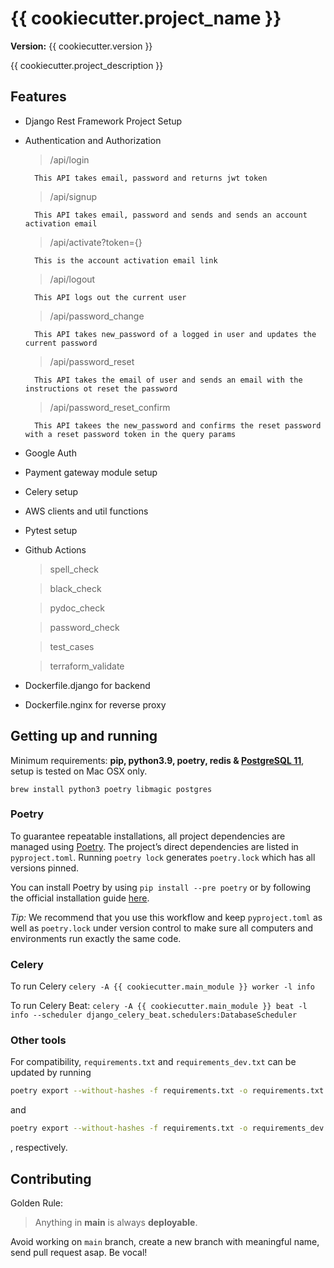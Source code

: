 {{ cookiecutter.project_name }}
==============================

__Version:__ {{ cookiecutter.version }}

{{ cookiecutter.project_description }}

## Features
- Django Rest Framework Project Setup
- Authentication and Authorization
    > /api/login
    
        This API takes email, password and returns jwt token

    > /api/signup

        This API takes email, password and sends and sends an account activation email 

    > /api/activate?token={}

        This is the account activation email link

    > /api/logout

        This API logs out the current user

    > /api/password_change

        This API takes new_password of a logged in user and updates the current password

    > /api/password_reset

        This API takes the email of user and sends an email with the instructions ot reset the password

    > /api/password_reset_confirm

        This API takees the new_password and confirms the reset password with a reset password token in the query params

- Google Auth
- Payment gateway module setup
- Celery setup
- AWS clients and util functions
- Pytest setup
- Github Actions
    > spell_check

    > black_check
    
    > pydoc_check
    
    > password_check
    
    > test_cases
    
    > terraform_validate
- Dockerfile.django for backend
- Dockerfile.nginx for reverse proxy

## Getting up and running

Minimum requirements: **pip, python3.9, poetry, redis & [PostgreSQL 11][install-postgres]**, setup is tested on Mac OSX only.

```
brew install python3 poetry libmagic postgres
```

[install-postgres]: http://www.gotealeaf.com/blog/how-to-install-postgresql-on-a-mac

### Poetry

To guarantee repeatable installations, all project dependencies are managed using [Poetry](https://python-poetry.org/). The project’s direct dependencies are listed in `pyproject.toml`.
Running `poetry lock` generates `poetry.lock` which has all versions pinned.

You can install Poetry by using `pip install --pre poetry` or by following the official installation guide [here](https://github.com/python-poetry/poetry#installation).

*Tip:* We recommend that you use this workflow and keep `pyproject.toml` as well as `poetry.lock` under version control to make sure all computers and environments run exactly the same code.

### Celery
To run Celery
`celery -A {{ cookiecutter.main_module }} worker -l info`

To run Celery Beat:
`celery -A {{ cookiecutter.main_module }} beat -l info --scheduler django_celery_beat.schedulers:DatabaseScheduler`

### Other tools

For compatibility, `requirements.txt` and `requirements_dev.txt` can be updated by running

```bash
poetry export --without-hashes -f requirements.txt -o requirements.txt
```

and

```bash
poetry export --without-hashes -f requirements.txt -o requirements_dev.txt --with dev
```

, respectively.

## Contributing

Golden Rule:

> Anything in **main** is always **deployable**.

Avoid working on `main` branch, create a new branch with meaningful name, send pull request asap. Be vocal!
